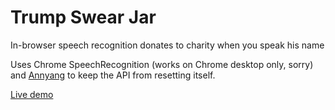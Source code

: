 # Trump Swear Jar
In-browser speech recognition donates to charity when you speak his name

Uses Chrome SpeechRecognition (works on Chrome desktop only, sorry) and [Annyang](https://github.com/TalAter/annyang) to keep the API from resetting itself.

[Live demo](https://jimwebb.com/swearjar/)
